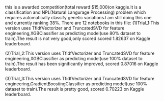 this is a awarded competition(total reward $15,000)on kaggle.It is a classification and NPL(Natural Langurage Processing) problem which requires automatically classify genetic variations.I am still doing this one and currently ranking 38%.
There are 12 notebooks in this file:
(1)Trial_1:This version uses TfidfVectorizer and TruncatedSVD for feature engineering,XGBClassifier as predicting model(use 80% dataset to train).The result is not very good,only scored scored 1.82637 on Kaggle leaderboard.

(2)Trial_2:This version uses TfidfVectorizer and TruncatedSVD for feature engineering,XGBClassifier as predicting model(use 100% dataset to train).The result has been significantly improved, scored 0.87016 on Kaggle leaderboard.

(3)Trial_3:This version uses TfidfVectorizer and TruncatedSVD for feature engineering,GradientBoostingClassifier as predicting model(use 100% dataset to train).The result is pretty good, scored 0.70223 on Kaggle leaderboard.

